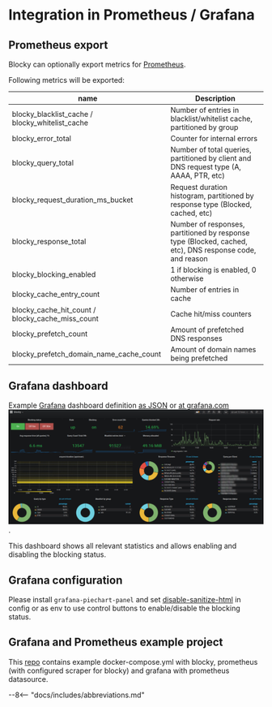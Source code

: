 # Integration in Prometheus / Grafana

## Prometheus export

Blocky can optionally export metrics for [Prometheus](https://prometheus.io/).

Following metrics will be exported:

| name                                             |   Description                                            |
| ------------------------------------------------ | -------------------------------------------------------- |
| blocky_blacklist_cache / blocky_whitelist_cache  | Number of entries in blacklist/whitelist cache, partitioned by group |
| blocky_error_total                | Counter for internal errors |
| blocky_query_total                | Number of total queries, partitioned by client and DNS request type (A, AAAA, PTR, etc) |
| blocky_request_duration_ms_bucket | Request duration histogram, partitioned by response type (Blocked, cached, etc)  |
| blocky_response_total             | Number of responses, partitioned by response type (Blocked, cached, etc), DNS response code, and reason |
| blocky_blocking_enabled           | 1 if blocking is enabled, 0 otherwise |
| blocky_cache_entry_count          | Number of entries in cache |
| blocky_cache_hit_count / blocky_cache_miss_count | Cache hit/miss counters |
| blocky_prefetch_count | Amount of prefetched DNS responses |
| blocky_prefetch_domain_name_cache_count | Amount of domain names being prefetched |

## Grafana dashboard

Example [Grafana](https://grafana.com/) dashboard
definition [as JSON](https://github.com/0xERR0R/blocky/blob/master/docs/blocky-grafana.json)
or [at grafana.com](https://grafana.com/grafana/dashboards/13768)
![grafana-dashboard](https://github.com/0xERR0R/blocky/raw/master/docs/grafana-dashboard.png).

This dashboard shows all relevant statistics and allows enabling and disabling the blocking status.

## Grafana configuration

Please install `grafana-piechart-panel` and
set [disable-sanitize-html](https://grafana.com/docs/grafana/latest/installation/configuration/#disable-sanitize-html)
in config or as env to use control buttons to enable/disable the blocking status.

## Grafana and Prometheus example project

This [repo](https://github.com/0xERR0R/blocky-grafana-prometheus-example) contains example docker-compose.yml with
blocky, prometheus (with configured scraper for blocky) and grafana with prometheus datasource.

--8<-- "docs/includes/abbreviations.md"
